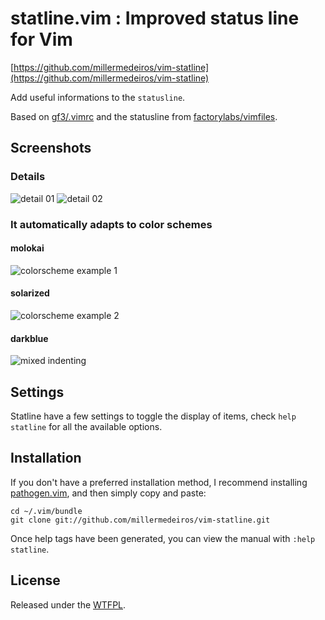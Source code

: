 # statline.vim : Improved status line for Vim

[https://github.com/millermedeiros/vim-statline](https://github.com/millermedeiros/vim-statline)

Add useful informations to the `statusline`.

Based on [gf3/.vimrc](https://github.com/gf3/dotfiles) and the statusline
from [factorylabs/vimfiles](https://github.com/factorylabs/vimfiles).


## Screenshots

### Details

![detail 01](https://github.com/millermedeiros/vim-statline/raw/dd9529564a/_assets/statline_details_01.png "statline description #1")
![detail 02](https://github.com/millermedeiros/vim-statline/raw/dd9529564a/_assets/statline_details_02.png "statline description #2")

### It automatically adapts to color schemes

#### molokai
![colorscheme example 1](https://github.com/millermedeiros/vim-statline/raw/dd9529564a/_assets/ss_01.png "colorscheme example 1")

#### solarized
![colorscheme example 2](https://github.com/millermedeiros/vim-statline/raw/dd9529564a/_assets/ss_02.png "colorscheme example 2")

#### darkblue
![mixed indenting](https://github.com/millermedeiros/vim-statline/raw/dd9529564a/_assets/ss_mi.png "mixed indenting example")



## Settings

Statline have a few settings to toggle the display of items, check
`help statline` for all the available options.



## Installation

If you don't have a preferred installation method, I recommend
installing [pathogen.vim](https://github.com/tpope/vim-pathogen), and
then simply copy and paste:

    cd ~/.vim/bundle
    git clone git://github.com/millermedeiros/vim-statline.git

Once help tags have been generated, you can view the manual with
`:help statline`.




## License

Released under the [WTFPL](http://sam.zoy.org/wtfpl/).

